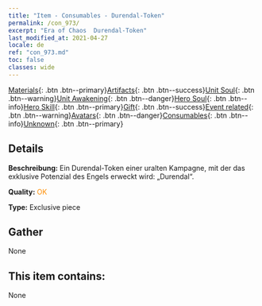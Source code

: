```yaml
---
title: "Item - Consumables - Durendal-Token"
permalink: /con_973/
excerpt: "Era of Chaos  Durendal-Token"
last_modified_at: 2021-04-27
locale: de
ref: "con_973.md"
toc: false
classes: wide
---
```

 [Materials](/ItemsDE/){: .btn .btn--primary}[Artifacts](/ItemsDE/Artifacts/){: .btn .btn--success}[Unit Soul](/ItemsDE/UnitSoul/){: .btn .btn--warning}[Unit Awakening](/ItemsDE/UnitAwakening/){: .btn .btn--danger}[Hero Soul](/ItemsDE/HeroSoul/){: .btn .btn--info}[Hero Skill](/ItemsDE/HeroSkill/){: .btn .btn--primary}[Gift](/ItemsDE/Gift/){: .btn .btn--success}[Event related](/ItemsDE/Events/){: .btn .btn--warning}[Avatars](/ItemsDE/Avatars/){: .btn .btn--danger}[Consumables](/ItemsDE/Consumables/){: .btn .btn--info}[Unknown](/ItemsDE/Unknown/){: .btn .btn--primary}

## Details
 **Beschreibung:** Ein Durendal-Token einer uralten Kampagne, mit der das exklusive Potenzial des Engels erweckt wird: „Durendal“.

 **Quality:** <span style="color: #FF8C00">OK</span>

 **Type:** Exclusive piece

## Gather

  None

## This item contains:

  None

